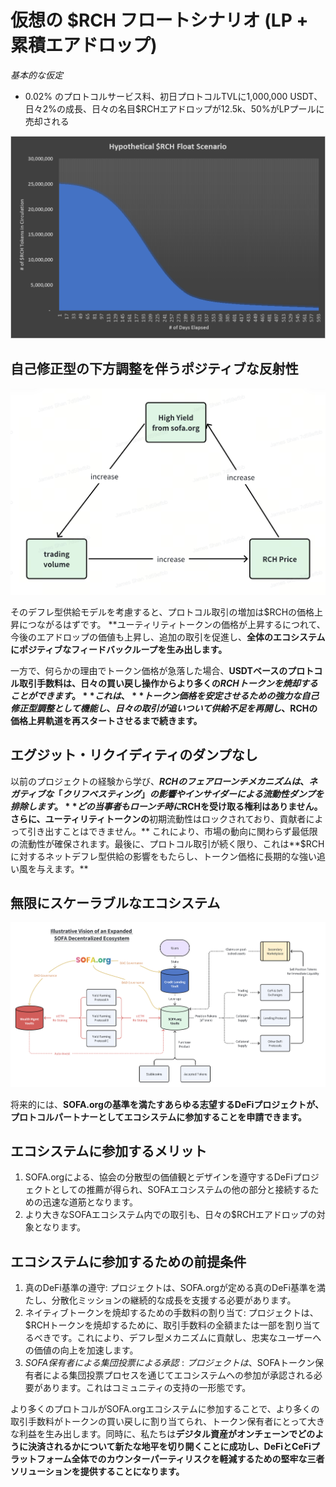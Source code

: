 # 仮想の $RCH フロートシナリオ (LP + 累積エアドロップ)

_基本的な仮定_

- 0.02% のプロトコルサービス料、初日プロトコルTVLに1,000,000 USDT、日々2%の成長、日々の名目$RCHエアドロップが12.5k、50%がLPプールに売却される

![](../../static/TmEMbRxJvoqcdxxRvPYuSA3Csce.png)

## 自己修正型の下方調整を伴うポジティブな反射性

![](../../static/X1htbkA9AoMbiSxc8rxud0mJsbh.png)

そのデフレ型供給モデルを考慮すると、プロトコル取引の増加は$RCHの価格上昇につながるはずです。 **ユーティリティトークンの価格が上昇するにつれて、今後のエアドロップの価値も上昇し、追加の取引を促進し、**全体のエコシステムにポジティブなフィードバックループを生み出します。**

一方で、何らかの理由でトークン価格が急落した場合、**USDTベースのプロトコル取引手数料は、日々の買い戻し操作からより多くの$RCHトークンを焼却することができます。** これは、**トークン価格を安定させるための強力な自己修正型調整として機能し、日々の取引が追いついて供給不足を再開し、$RCHの価格上昇軌道を再スタートさせるまで続きます。**

## エグジット・リクイディティのダンプなし

以前のプロジェクトの経験から学び、**$RCHのフェアローンチメカニズムは、ネガティブな「クリフベスティング」の影響やインサイダーによる流動性ダンプを排除します。** どの当事者もローンチ時に$RCHを受け取る権利はありません。さらに、ユーティリティトークンの**初期流動性はロックされており、貢献者によって引き出すことはできません。** これにより、市場の動向に関わらず最低限の流動性が確保されます。最後に、プロトコル取引が続く限り、これは**$RCHに対するネットデフレ型供給の影響をもたらし、トークン価格に長期的な強い追い風を与えます。**

## 無限にスケーラブルなエコシステム

![](../../static/draw9.png)

将来的には、**SOFA.orgの基準を満たすあらゆる志望するDeFiプロジェクトが、プロトコルパートナーとしてエコシステムに参加することを申請できます。**

## エコシステムに参加するメリット

1. SOFA.orgによる、協会の分散型の価値観とデザインを遵守するDeFiプロジェクトとしての推薦が得られ、SOFAエコシステムの他の部分と接続するための迅速な道筋となります。
2. より大きなSOFAエコシステム内での取引も、日々の$RCHエアドロップの対象となります。

## エコシステムに参加するための前提条件

1. 真のDeFi基準の遵守: プロジェクトは、SOFA.orgが定める真のDeFi基準を満たし、分散化ミッションの継続的な成長を支援する必要があります。
2. ネイティブトークンを焼却するための手数料の割り当て: プロジェクトは、$RCHトークンを焼却するために、取引手数料の全額または一部を割り当てるべきです。これにより、デフレ型メカニズムに貢献し、忠実なユーザーへの価値の向上を加速します。
3. $SOFA保有者による集団投票による承認: プロジェクトは、$SOFAトークン保有者による集団投票プロセスを通じてエコシステムへの参加が承認される必要があります。これはコミュニティの支持の一形態です。

より多くのプロトコルがSOFA.orgエコシステムに参加することで、より多くの取引手数料がトークンの買い戻しに割り当てられ、トークン保有者にとって大きな利益を生み出します。同時に、私たちは**デジタル資産がオンチェーンでどのように決済されるかについて新たな地平を切り開くことに成功し、DeFiとCeFiプラットフォーム全体でのカウンターパーティリスクを軽減するための堅牢な三者ソリューションを提供することになります。**